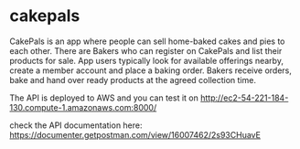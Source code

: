 # cakepals

CakePals is an app where people can sell home-baked cakes and pies to each other. There are Bakers
who can register on CakePals and list their products for sale. App users typically look for available
offerings nearby, create a member account and place a baking order. Bakers receive orders,
bake and hand over ready products at the agreed collection time.

The API is deployed to AWS and you can test it on http://ec2-54-221-184-130.compute-1.amazonaws.com:8000/

check the API documentation here: https://documenter.getpostman.com/view/16007462/2s93CHuavE
